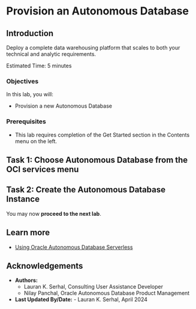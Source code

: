 # Provision an Autonomous Database

## Introduction

Deploy a complete data warehousing platform that scales to both your technical and analytic requirements.

Estimated Time: 5 minutes

### Objectives

In this lab, you will:

- Provision a new Autonomous Database

### Prerequisites

- This lab requires completion of the Get Started section in the Contents menu on the left.

## Task 1: Choose Autonomous Database from the OCI services menu
[](include:adb-goto-service-body.md)

## Task 2: Create the Autonomous Database Instance
[](include:adb-provision-body.md)

You may now **proceed to the next lab**.

## Learn more

* [Using Oracle Autonomous Database Serverless](https://docs.oracle.com/en/cloud/paas/autonomous-database/serverless/adbsb/index.html)

## Acknowledgements

- **Authors:**
    * Lauran K. Serhal, Consulting User Assistance Developer
    * Nilay Panchal, Oracle Autonomous Database Product Management
- **Last Updated By/Date:** - Lauran K. Serhal, April 2024
